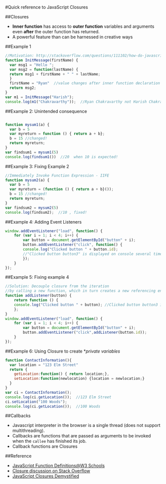 #Quick reference to JavaScript Closures


##Closures
* **Inner function** has access to **outer function** variables and arguments
even **after** the outer function has returned. 
* A powerful feature than can be harnessed in creative ways


##Example 1
````javascript
//Motivation: http://stackoverflow.com/questions/111102/how-do-javascript-closures-work
function InitMessage(firstName) {
  var msg1 = "Hello ";
  var msg2 = function(lastName) { 
  return msg1 + firstName + " " + lastName;
  }
  firstName = "Ryan"  //value changes after inner function declaration
  return msg2;
}
var m1 = InitMessage("Harish");
console.log(m1("Chakravarthy"));  //Ryan Chakravarthy not Harish Chakravarthy
````

##Example 2: Unintended consequence
````javascript

function mysum1(a) {
  var b = 5
  var myreturn = function () { return a + b};
  b = 15 //changed!
  return myreturn;
}
var findsum1 = mysum1(5)
console.log(findsum1())  //20  when 10 is expected!
````

##Example 3: Fixing Example 2
````javascript
//Immediately Invoke Function Expression - IIFE
function mysum2(a) {
  var b = 5
  var myreturn = (function () { return a + b}());
  b = 15 //changed!
  return myreturn;
}
var findsum2 = mysum2(5)
console.log(findsum2);  //10 , fixed!
````

##Example 4: Adding Event Listeners
````javascript
window.addEventListener("load", function() {
    for (var i = 1; i < 4; i++) {
        var button = document.getElementById("button" + i);
        button.addEventListener("click", function() {
        console.log("Clicked button " + button.id); 
        //"Clicked button button3" is displayed on console several times
        });
    }
});
````

##Example 5: Fixing example 4
````javascript
//Solution: Decouple closure from the iteration
//by calling a new function, which in turn creates a new referencing environment
function addListener(button) {
    return function () {
    console.log("Clicked button " + button); //Clicked button button3 is displayed on console several times
    };
}
window.addEventListener("load", function() {
    for (var i = 1; i < 4; i++) {
        var button = document.getElementById("button" + i);
        button.addEventListener("click",addListener(button.id));
    }
});
````

##Example 6: Using Closure to create **private variables*
````javascript
function ContactInformation(){
  var location = "123 Elm Street"
  return { 
    getLocation:function() { return location;},
    setLocation:function(newlocation) {location = newlocation;}
  } 
}
var ci = ContactInformation();
console.log(ci.getLocation());  //123 Elm Street
ci.setLocation("100 Woods");
console.log(ci.getLocation());  //100 Woods
````

##Callbacks
* Javascript interpreter in the browser is a single thread (does not support multithreading). 
* Callbacks are functions that are passed as arguments to be invoked when the ```callee``` has finished its job.
* Callback functions are Closures



##Reference
* [JavaScript Function Definitions@W3 Schools](http://www.w3schools.com/js/js_function_definition.asp)
* [Closure discussion on Stack Overflow](http://stackoverflow.com/questions/111102/how-do-javascript-closures-work)
* [JavaScript Closures Demystified](http://www.sitepoint.com/javascript-closures-demystified/)

